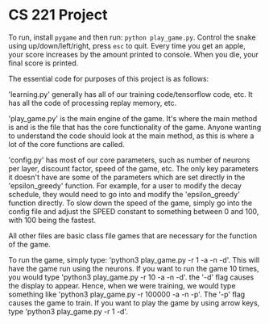 # CS 221 Project

To run, install `pygame` and then run: `python play_game.py`.
Control the snake using up/down/left/right, press `esc` to quit.
Every time you get an apple, your score increases by the amount printed to console.
When you die, your final score is printed.

The essential code for purposes of this project is as follows:

'learning.py' generally has all of our training code/tensorflow code, etc. It has all the code of processing replay memory, etc.

'play_game.py' is the main engine of the game. It's where the main method is and is the file that has the core functionality of the game. Anyone wanting to understand the code should look at the main method, as this is where a lot of the core functions are called.

'config.py' has most of our core parameters, such as number of neurons per layer, discount factor, speed of the game, etc. The only key parameters it doesn't have are some of the parameters which are set directly in the 'epsilon_greedy' function. For example, for a user to modify the decay schedule, they would need to go into and modify the 'epsilon_greedy' function directly. To slow down the speed of the game, simply go into the config file and adjust the SPEED constant to something between 0 and 100, with 100 being the fastest.

All other files are basic class file games that are necessary for the function of the game.

To run the game, simply type: 'python3 play_game.py -r 1 -a -n -d'. This will have the game run using the neurons. If you want to run the game 10 times, you would type 'python3 play_game.py -r 10 -a -n -d'. the '-d' flag causes the display to appear. Hence, when we were training, we would type something like 'python3 play_game.py -r 100000 -a -n -p'. The '-p' flag causes the game to train. If you want to play the game by using arrow keys, type 'python3 play_game.py -r 1 -d'.
